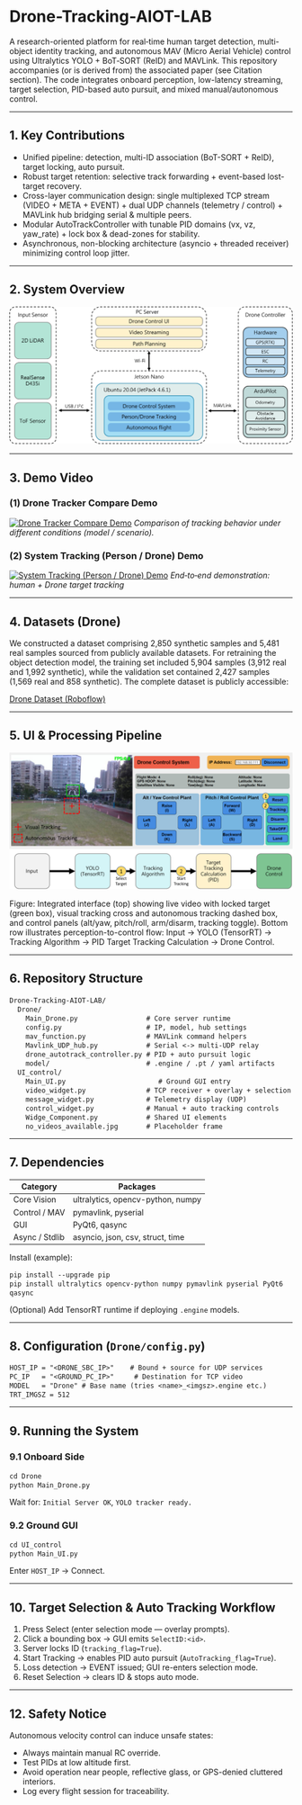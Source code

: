 # Drone-Tracking-AIOT-LAB

A research-oriented platform for real‑time human target detection, multi-object identity tracking, and autonomous MAV (Micro Aerial Vehicle) control using Ultralytics YOLO + BoT‑SORT (ReID) and MAVLink. This repository accompanies (or is derived from) the associated paper (see Citation section). The code integrates onboard perception, low-latency streaming, target selection, PID-based auto pursuit, and mixed manual/autonomous control.

---
## 1. Key Contributions
- Unified pipeline: detection, multi-ID association (BoT-SORT + ReID), target locking, auto pursuit.
- Robust target retention: selective track forwarding + event-based lost-target recovery.
- Cross-layer communication design: single multiplexed TCP stream (VIDEO + META + EVENT) + dual UDP channels (telemetry / control) + MAVLink hub bridging serial & multiple peers.
- Modular AutoTrackController with tunable PID domains (vx, vz, yaw_rate) + lock box & dead-zones for stability.
- Asynchronous, non-blocking architecture (asyncio + threaded receiver) minimizing control loop jitter.

---
## 2. System Overview
![System Architecture](image/system_architecture.png)

---
## 3. Demo Video

### (1) Drone Tracker Compare Demo
[![Drone Tracker Compare Demo](https://img.youtube.com/vi/JU0Ht4I6_2k/hqdefault.jpg)](https://youtu.be/JU0Ht4I6_2k "Drone Tracker Compare Demo")
*Comparison of tracking behavior under different conditions (model / scenario).*

### (2) System Tracking (Person / Drone) Demo
[![System Tracking (Person / Drone) Demo](https://img.youtube.com/vi/TBSe7B-PBjM/hqdefault.jpg)](https://youtu.be/TBSe7B-PBjM "System Tracking (Person / Drone) Demo")
*End‑to‑end demonstration: human + Drone target tracking*



---
## 4. Datasets (Drone)

We constructed a dataset comprising 2,850 synthetic samples and 5,481 real samples sourced from publicly available datasets. For retraining the object detection model, the training set included 5,904 samples (3,912 real and 1,992 synthetic), while the validation set contained 2,427 samples (1,569 real and 858 synthetic). The complete dataset is publicly accessible:

[Drone Dataset (Roboflow)](https://universe.roboflow.com/aiotlab-lnkrh/mix_v005-z2ksj/dataset/2)


---
## 5. UI & Processing Pipeline
![UI & Processing Pipeline](image/auto_tracking_architecture.png)

Figure: Integrated interface (top) showing live video with locked target (green box), visual tracking cross and autonomous tracking dashed box, and control panels (alt/yaw, pitch/roll, arm/disarm, tracking toggle). Bottom row illustrates perception-to-control flow: Input → YOLO (TensorRT) → Tracking Algorithm → PID Target Tracking Calculation → Drone Control.


---
## 6. Repository Structure
```
Drone-Tracking-AIOT-LAB/
  Drone/
    Main_Drone.py                 # Core server runtime
    config.py                     # IP, model, hub settings
    mav_function.py               # MAVLink command helpers
    Mavlink_UDP_hub.py            # Serial <-> multi-UDP relay
    drone_autotrack_controller.py # PID + auto pursuit logic
    model/                        # .engine / .pt / yaml artifacts
  UI_control/
    Main_UI.py                       # Ground GUI entry
    video_widget.py               # TCP receiver + overlay + selection
    message_widget.py             # Telemetry display (UDP)
    control_widget.py             # Manual + auto tracking controls
    Widge_Component.py            # Shared UI elements
    no_videos_available.jpg       # Placeholder frame
```

---
## 7. Dependencies
| Category | Packages |
|----------|----------|
| Core Vision | ultralytics, opencv-python, numpy |
| Control / MAV | pymavlink, pyserial |
| GUI | PyQt6, qasync |
| Async / Stdlib | asyncio, json, csv, struct, time |

Install (example):
```
pip install --upgrade pip
pip install ultralytics opencv-python numpy pymavlink pyserial PyQt6 qasync
```
(Optional) Add TensorRT runtime if deploying `.engine` models.

---
## 8. Configuration (`Drone/config.py`)
```
HOST_IP = "<DRONE_SBC_IP>"    # Bound + source for UDP services
PC_IP   = "<GROUND_PC_IP>"     # Destination for TCP video
MODEL   = "Drone" # Base name (tries <name>_<imgsz>.engine etc.)
TRT_IMGSZ = 512
```

---
## 9. Running the System
### 9.1 Onboard Side
```
cd Drone
python Main_Drone.py
```
Wait for: `Initial Server OK`, `YOLO tracker ready.`

### 9.2 Ground GUI
```
cd UI_control
python Main_UI.py
```
Enter `HOST_IP` → Connect.

---
## 10. Target Selection & Auto Tracking Workflow
1. Press Select (enter selection mode — overlay prompts).
2. Click a bounding box → GUI emits `SelectID:<id>`.
3. Server locks ID (`tracking_flag=True`).
4. Start Tracking → enables PID auto pursuit (`AutoTracking_flag=True`).
5. Loss detection → EVENT issued; GUI re-enters selection mode.
6. Reset Selection → clears ID & stops auto mode.

---
## 12. Safety Notice
Autonomous velocity control can induce unsafe states:
- Always maintain manual RC override.
- Test PIDs at low altitude first.
- Avoid operation near people, reflective glass, or GPS-denied cluttered interiors.
- Log every flight session for traceability.
